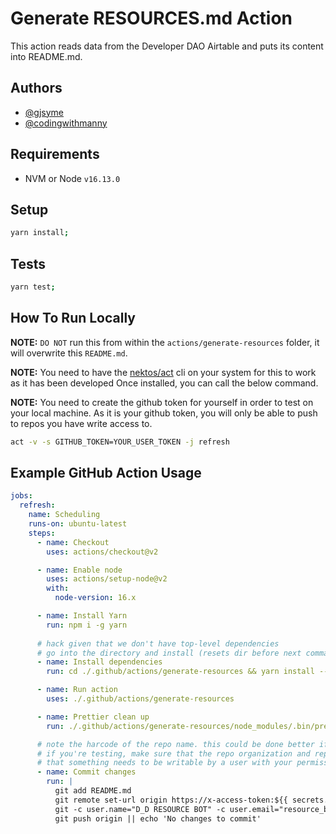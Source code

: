 # Generate RESOURCES.md Action

This action reads data from the Developer DAO Airtable and puts its content into README.md.

## Authors

- [@gjsyme](https://github.com/gjsyme)
- [@codingwithmanny](https://github.com/codingwithmanny)

## Requirements

- NVM or Node `v16.13.0`

## Setup

```bash
yarn install;
```

## Tests

```bash
yarn test;
```

## How To Run Locally

**NOTE:** `DO NOT` run this from within the `actions/generate-resources` folder, it will overwrite this `README.md`.

**NOTE:** You need to have the [nektos/act](https://github.com/nektos/act) cli on your system for this to work as it has been developed
Once installed, you can call the below command.

**NOTE:** You need to create the github token for yourself in order to test on your local machine. As it is your github token, you will only be able to push to repos you have write access to.

```bash
act -v -s GITHUB_TOKEN=YOUR_USER_TOKEN -j refresh
```

## Example GitHub Action Usage 

```yaml
jobs:
  refresh:
    name: Scheduling
    runs-on: ubuntu-latest
    steps:
      - name: Checkout
        uses: actions/checkout@v2

      - name: Enable node
        uses: actions/setup-node@v2
        with:
          node-version: 16.x

      - name: Install Yarn
        run: npm i -g yarn
      
      # hack given that we don't have top-level dependencies
      # go into the directory and install (resets dir before next command is run)
      - name: Install dependencies
        run: cd ./.github/actions/generate-resources && yarn install --frozen-lockfile

      - name: Run action
        uses: ./.github/actions/generate-resources

      - name: Prettier clean up
        run: ./.github/actions/generate-resources/node_modules/.bin/prettier README.md --write

      # note the harcode of the repo name. this could be done better if we wanted to use this repeatedly, but seems like a one-off
      # if you're testing, make sure that the repo organization and repo name (gjsyme and resources, respectively, here) are replaced by something
      # that something needs to be writable by a user with your permissions (from your GH token)
      - name: Commit changes
        run: |
          git add README.md
          git remote set-url origin https://x-access-token:${{ secrets.GITHUB_TOKEN }}@github.com/gjsyme/resources
          git -c user.name="D_D RESOURCE BOT" -c user.email="resource_bot@users.noreply.github.com" commit -m 'Refresh README.md from Airtable' || echo 'No changes to commit'
          git push origin || echo 'No changes to commit'
```